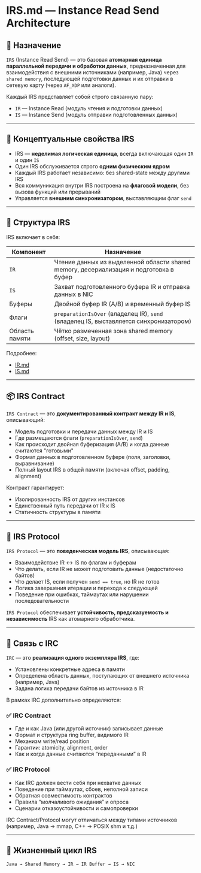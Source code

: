 # IRS.md — Instance Read Send Architecture

## 📌 Назначение

`IRS` (Instance Read Send) — это базовая **атомарная единица параллельной передачи и обработки данных**, предназначенная для взаимодействия с внешними источниками (например, Java) через `shared memory`, последующей подготовки данных и их отправки в сетевую карту (через `AF_XDP` или аналоги).

Каждый IRS представляет собой строго связанную пару:

- `IR` — Instance Read (модуль чтения и подготовки данных)
- `IS` — Instance Send (модуль отправки подготовленных данных)

---

## 🧬 Концептуальные свойства IRS

- IRS — **неделимая логическая единица**, всегда включающая один `IR` и один `IS`
- Один IRS обслуживается строго **одним физическим ядром**
- Каждый IRS работает независимо: без shared-state между другими IRS
- Вся коммуникация внутри IRS построена на **флаговой модели**, без вызова функций или прерываний
- Управляется **внешним синхронизатором**, выставляющим флаг `send`

---

## 🧱 Структура IRS

IRS включает в себя:

| Компонент | Назначение |
|-----------|------------|
| `IR`      | Чтение данных из выделенной области shared memory, десериализация и подготовка в буфер |
| `IS`      | Захват подготовленного буфера IR и отправка данных в NIC |
| Буферы    | Двойной буфер IR (A/B) и временный буфер IS |
| Флаги     | `preparationIsOver` (владелец IR), `send` (владелец IS, выставляется синхронизатором) |
| Область памяти | Чётко размеченная зона shared memory (offset, size, layout) |

Подробнее:
- [IR.md](./IR.md)
- [IS.md](./IS.md)

---

## 📦 IRS Contract

`IRS Contract` — это **документированный контракт между IR и IS**, описывающий:

- Модель подготовки и передачи данных между IR и IS
- Где размещаются флаги (`preparationIsOver`, `send`)
- Как происходит двойная буферизация (A/B) и когда данные считаются "готовыми"
- Формат данных в подготовленном буфере (поля, заголовки, выравнивание)
- Полный layout IRS в общей памяти (включая offset, padding, alignment)

Контракт гарантирует:
- Изолированность IRS от других инстансов
- Единственный путь передачи от IR к IS
- Статичность структуры в памяти

---

## 📜 IRS Protocol

`IRS Protocol` — это **поведенческая модель IRS**, описывающая:

- Взаимодействие IR ↔ IS по флагам и буферам
- Что делать, если IR не может подготовить данные (недостаточно байтов)
- Что делает IS, если получен `send == true`, но IR не готов
- Логика завершения итерации и перехода к следующей
- Поведение при ошибках, таймаутах или нарушении последовательности

`IRS Protocol` обеспечивает **устойчивость, предсказуемость и независимость** IRS как атомарного обработчика.

---

## 🧩 Связь с IRC

`IRC` — это **реализация одного экземпляра IRS**, где:

- Установлены конкретные адреса в памяти
- Определена область данных, поступающих от внешнего источника (например, Java)
- Задана логика передачи байтов из источника в IR

В рамках IRC дополнительно определяются:

### ✅ IRC Contract

- Где и как Java (или другой источник) записывает данные
- Формат и структура ring buffer, видимого IR
- Механизм write/read position
- Гарантии: atomicity, alignment, order
- Как и когда данные считаются “переданными” в IR

### ✅ IRC Protocol

- Как IRC должен вести себя при нехватке данных
- Поведение при таймаутах, сбоев, неполной записи
- Обратная совместимость контрактов
- Правила “молчаливого ожидания” и опроса
- Сценарии отказоустойчивости и самопроверки

IRC Contract/Protocol могут отличаться между типами источников (например, Java → mmap, C++ → POSIX shm и т.д.)

---

## 🔄 Жизненный цикл IRS

```text
Java → Shared Memory → IR → IR Buffer → IS → NIC